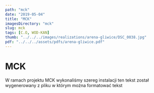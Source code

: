 ```yaml
---
path: "mck"
date: "2019-05-04"
title: "MCK"
imagesDirectory: "mck"
slug: mck
tags: [C.O, WOD-KAN]
thumb: "../../../images/realizations/arena-gliwice/DSC_0038.jpg"
pdf: "../../../assets/pdfs/arena-gliwice.pdf"
---
```


# MCK

W ramach projektu MCK wykonaliśmy szereg instalacji 
ten tekst został wygenerowany z pliku w którym można formatować tekst
